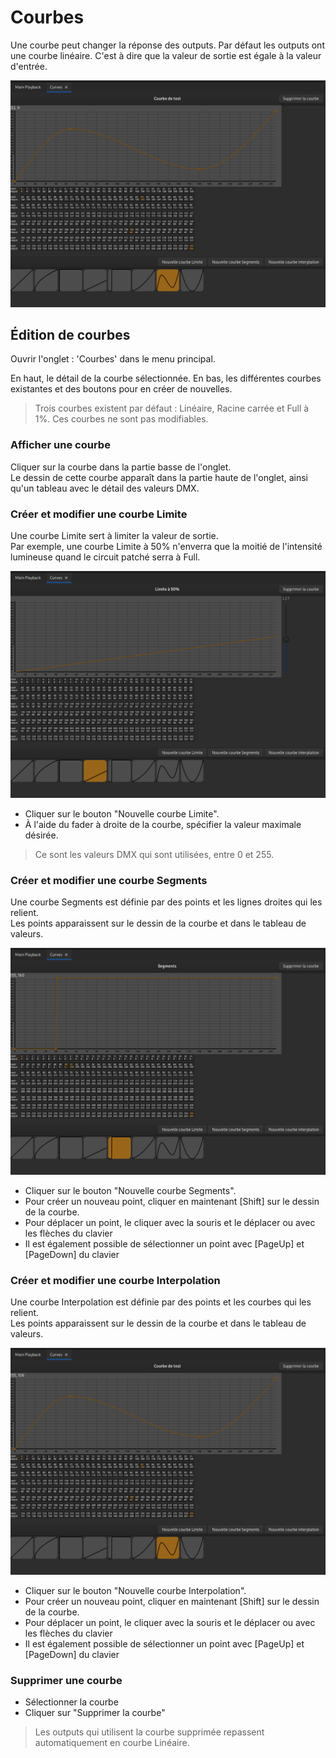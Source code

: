 # Courbes
Une courbe peut changer la réponse des outputs.
Par défaut les outputs ont une courbe linéaire. C'est à dire que la valeur de sortie est égale à la valeur d'entrée.

![Curves Edition](pictures/curves.png)

## Édition de courbes

Ouvrir l'onglet : 'Courbes' dans le menu principal.

En haut, le détail de la courbe sélectionnée.
En bas, les différentes courbes existantes et des boutons pour en créer de nouvelles.

> Trois courbes existent par défaut : Linéaire, Racine carrée et Full à 1%. Ces courbes ne sont pas modifiables.

### Afficher une courbe
Cliquer sur la courbe dans la partie basse de l'onglet.  
Le dessin de cette courbe apparaît dans la partie haute de l'onglet, ainsi qu'un tableau avec le détail des valeurs DMX.

### Créer et modifier une courbe Limite
Une courbe Limite sert à limiter la valeur de sortie.  
Par exemple, une courbe Limite à 50% n'enverra que la moitié de l'intensité lumineuse quand le circuit patché serra à Full.

![Limit Curve](pictures/curves_limit.png)

- Cliquer sur le bouton "Nouvelle courbe Limite".
- À l'aide du fader à droite de la courbe, spécifier la valeur maximale désirée.
> Ce sont les valeurs DMX qui sont utilisées, entre 0 et 255.

### Créer et modifier une courbe Segments
Une courbe Segments est définie par des points et les lignes droites qui les relient.  
Les points apparaissent sur le dessin de la courbe et dans le tableau de valeurs.

![Limit Curve](pictures/curves_segments.png)

- Cliquer sur le bouton "Nouvelle courbe Segments".
- Pour créer un nouveau point, cliquer en maintenant [Shift] sur le dessin de la courbe.
- Pour déplacer un point, le cliquer avec la souris et le déplacer ou avec les flèches du clavier
- Il est également possible de sélectionner un point avec [PageUp] et [PageDown] du clavier

### Créer et modifier une courbe Interpolation
Une courbe Interpolation est définie par des points et les courbes qui les relient.  
Les points apparaissent sur le dessin de la courbe et dans le tableau de valeurs.

![Limit Curve](pictures/curves_interpolate.png)

- Cliquer sur le bouton "Nouvelle courbe Interpolation".
- Pour créer un nouveau point, cliquer en maintenant [Shift] sur le dessin de la courbe.
- Pour déplacer un point, le cliquer avec la souris et le déplacer ou avec les flèches du clavier
- Il est également possible de sélectionner un point avec [PageUp] et [PageDown] du clavier

### Supprimer une courbe
- Sélectionner la courbe
- Cliquer sur "Supprimer la courbe"
> Les outputs qui utilisent la courbe supprimée repassent automatiquement en courbe Linéaire.